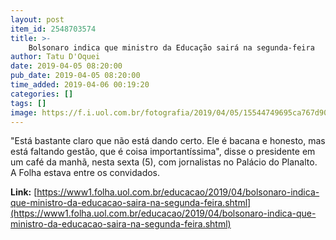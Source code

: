 ```yaml
---
layout: post
item_id: 2548703574
title: >-
    Bolsonaro indica que ministro da Educação sairá na segunda-feira
author: Tatu D'Oquei
date: 2019-04-05 08:20:00
pub_date: 2019-04-05 08:20:00
time_added: 2019-04-06 00:19:20
categories: []
tags: []
image: https://f.i.uol.com.br/fotografia/2019/04/05/15544749695ca767d9086ce_1554474969_3x2_rt.jpg
---
```


"Está bastante claro que não está dando certo. Ele é bacana e honesto, mas está faltando gestão, que é coisa importantíssima", disse o presidente em um café da manhã, nesta sexta (5), com jornalistas no Palácio do Planalto. A Folha estava entre os convidados.

**Link:** [https://www1.folha.uol.com.br/educacao/2019/04/bolsonaro-indica-que-ministro-da-educacao-saira-na-segunda-feira.shtml](https://www1.folha.uol.com.br/educacao/2019/04/bolsonaro-indica-que-ministro-da-educacao-saira-na-segunda-feira.shtml)

